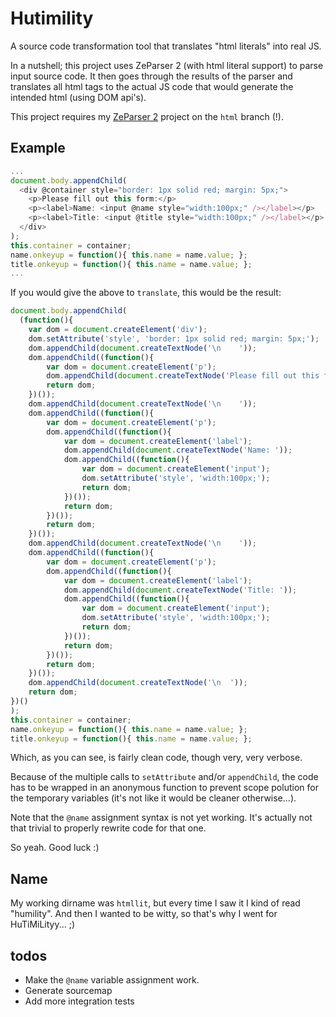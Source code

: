 # Hutimility

A source code transformation tool that translates "html literals" into real JS.

In a nutshell; this project uses ZeParser 2 (with html literal support) to parse input source code. It then goes through the results of the parser and translates all html tags to the actual JS code that would generate the intended html (using DOM api's).

This project requires my [ZeParser 2](http://github.com/qfox/zeparser2) project on the `html` branch (!).

## Example

```js
...
document.body.appendChild(
  <div @container style="border: 1px solid red; margin: 5px;">
    <p>Please fill out this form:</p>
    <p><label>Name: <input @name style="width:100px;" /></label></p>
    <p><label>Title: <input @title style="width:100px;" /></label></p>
  </div>
);
this.container = container;
name.onkeyup = function(){ this.name = name.value; };
title.onkeyup = function(){ this.name = name.value; };
...
```

If you would give the above to `translate`, this would be the result:

```js
document.body.appendChild(
  (function(){
	var dom = document.createElement('div');
	dom.setAttribute('style', 'border: 1px solid red; margin: 5px;');
	dom.appendChild(document.createTextNode('\n    '));
	dom.appendChild((function(){
		var dom = document.createElement('p');
		dom.appendChild(document.createTextNode('Please fill out this form:'));
		return dom;
	})());
	dom.appendChild(document.createTextNode('\n    '));
	dom.appendChild((function(){
		var dom = document.createElement('p');
		dom.appendChild((function(){
			var dom = document.createElement('label');
			dom.appendChild(document.createTextNode('Name: '));
			dom.appendChild((function(){
				var dom = document.createElement('input');
				dom.setAttribute('style', 'width:100px;');
				return dom;
			})());
			return dom;
		})());
		return dom;
	})());
	dom.appendChild(document.createTextNode('\n    '));
	dom.appendChild((function(){
		var dom = document.createElement('p');
		dom.appendChild((function(){
			var dom = document.createElement('label');
			dom.appendChild(document.createTextNode('Title: '));
			dom.appendChild((function(){
				var dom = document.createElement('input');
				dom.setAttribute('style', 'width:100px;');
				return dom;
			})());
			return dom;
		})());
		return dom;
	})());
	dom.appendChild(document.createTextNode('\n  '));
	return dom;
})()
);
this.container = container;
name.onkeyup = function(){ this.name = name.value; };
title.onkeyup = function(){ this.name = name.value; };
```

Which, as you can see, is fairly clean code, though very, very verbose.

Because of the multiple calls to `setAttribute` and/or `appendChild`, the code has to be wrapped in an anonymous function to prevent scope polution for the temporary variables (it's not like it would be cleaner otherwise...).

Note that the `@name` assignment syntax is not yet working. It's actually not that trivial to properly rewrite code for that one.

So yeah. Good luck :)

## Name

My working dirname was `htmllit`, but every time I saw it I kind of read "humility". And then I wanted to be witty, so that's why I went for HuTiMiLityy... ;)

## todos

* Make the `@name` variable assignment work.
* Generate sourcemap
* Add more integration tests
